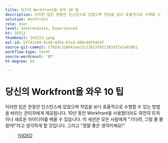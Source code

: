 ```yaml
---
title: 당신의 Workfront을 와우 10 팁
description: 이러한 팁은 한동안 인스턴스에 있었으며 작업을 보다 효율적으로 수행할 수 있는 방법을 바라는 관리자에게 제공됩니다.
solution: Workfront
role: User
level: Intermediate, Experienced
kt: 10313
thumbnail: 342523.jpeg
exl-id: bf741c04-9cd9-485a-8fa4-409cddf94547
source-git-commit: 1792dc318643aec2c12613f621361d72a7a918b1
workflow-type: tm+mt
source-wordcount: '97'
ht-degree: 0%

---
```


# 당신의 Workfront을 와우 10 팁

이러한 팁은 한동안 인스턴스에 있었으며 작업을 보다 효율적으로 수행할 수 있는 방법을 바라는 관리자에게 제공됩니다. 10년 동안 Workfront을 사용했더라도 여전히 트릭이나 새로운 아이디어를 배울 수 있습니다. 이 세션은 모든 사람에게 &quot;기다려, 그럴 줄 몰랐어!&quot;라고 생각하게 할 것입니다. 그리고 &quot;정말 좋은 생각이에요!&quot;

>[!VIDEO](https://video.tv.adobe.com/v/342523/?quality=12&learn=on)
